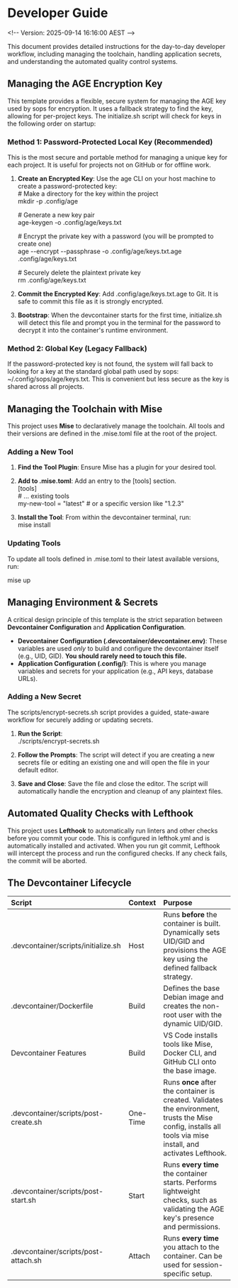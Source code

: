# **Developer Guide**

\<\!-- Version: 2025-09-14 16:16:00 AEST \--\>

This document provides detailed instructions for the day-to-day developer workflow, including managing the toolchain, handling application secrets, and understanding the automated quality control systems.

## **Managing the AGE Encryption Key**

This template provides a flexible, secure system for managing the AGE key used by sops for encryption. It uses a fallback strategy to find the key, allowing for per-project keys. The initialize.sh script will check for keys in the following order on startup:

### **Method 1: Password-Protected Local Key (Recommended)**

This is the most secure and portable method for managing a unique key for each project. It is useful for projects not on GitHub or for offline work.

1. **Create an Encrypted Key**: Use the age CLI on your host machine to create a password-protected key:  
   \# Make a directory for the key within the project  
   mkdir \-p .config/age

   \# Generate a new key pair  
   age-keygen \-o .config/age/keys.txt

   \# Encrypt the private key with a password (you will be prompted to create one)  
   age \--encrypt \--passphrase \-o .config/age/keys.txt.age .config/age/keys.txt

   \# Securely delete the plaintext private key  
   rm .config/age/keys.txt

2. **Commit the Encrypted Key**: Add .config/age/keys.txt.age to Git. It is safe to commit this file as it is strongly encrypted.  
3. **Bootstrap**: When the devcontainer starts for the first time, initialize.sh will detect this file and prompt you in the terminal for the password to decrypt it into the container's runtime environment.

### **Method 2: Global Key (Legacy Fallback)**

If the password-protected key is not found, the system will fall back to looking for a key at the standard global path used by sops: \~/.config/sops/age/keys.txt. This is convenient but less secure as the key is shared across all projects.

## **Managing the Toolchain with Mise**

This project uses **Mise** to declaratively manage the toolchain. All tools and their versions are defined in the .mise.toml file at the root of the project.

### **Adding a New Tool**

1. **Find the Tool Plugin**: Ensure Mise has a plugin for your desired tool.  
2. **Add to .mise.toml**: Add an entry to the \[tools\] section.  
   \[tools\]  
   \# ... existing tools  
   my-new-tool \= "latest" \# or a specific version like "1.2.3"

3. **Install the Tool**: From within the devcontainer terminal, run:  
   mise install

### **Updating Tools**

To update all tools defined in .mise.toml to their latest available versions, run:

mise up

## **Managing Environment & Secrets**

A critical design principle of this template is the strict separation between **Devcontainer Configuration** and **Application Configuration**.

* **Devcontainer Configuration (.devcontainer/devcontainer.env)**: These variables are used *only* to build and configure the devcontainer itself (e.g., UID, GID). **You should rarely need to touch this file.**  
* **Application Configuration (.config/)**: This is where you manage variables and secrets for your application (e.g., API keys, database URLs).

### **Adding a New Secret**

The scripts/encrypt-secrets.sh script provides a guided, state-aware workflow for securely adding or updating secrets.

1. **Run the Script**:  
   ./scripts/encrypt-secrets.sh

2. **Follow the Prompts**: The script will detect if you are creating a new secrets file or editing an existing one and will open the file in your default editor.  
3. **Save and Close**: Save the file and close the editor. The script will automatically handle the encryption and cleanup of any plaintext files.

## **Automated Quality Checks with Lefthook**

This project uses **Lefthook** to automatically run linters and other checks before you commit your code. This is configured in lefthok.yml and is automatically installed and activated. When you run git commit, Lefthook will intercept the process and run the configured checks. If any check fails, the commit will be aborted.

## **The Devcontainer Lifecycle**

| Script | Context | Purpose |
| :---- | :---- | :---- |
| .devcontainer/scripts/initialize.sh | Host | Runs **before** the container is built. Dynamically sets UID/GID and provisions the AGE key using the defined fallback strategy. |
| .devcontainer/Dockerfile | Build | Defines the base Debian image and creates the non-root user with the dynamic UID/GID. |
| Devcontainer Features | Build | VS Code installs tools like Mise, Docker CLI, and GitHub CLI onto the base image. |
| .devcontainer/scripts/post-create.sh | One-Time | Runs **once** after the container is created. Validates the environment, trusts the Mise config, installs all tools via mise install, and activates Lefthook. |
| .devcontainer/scripts/post-start.sh | Start | Runs **every time** the container starts. Performs lightweight checks, such as validating the AGE key's presence and permissions. |
| .devcontainer/scripts/post-attach.sh | Attach | Runs **every time** you attach to the container. Can be used for session-specific setup. |

